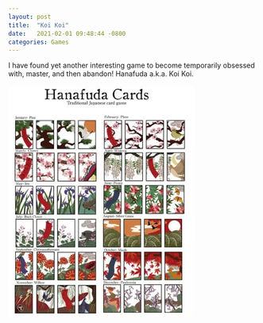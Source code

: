 ```yaml
---
layout: post
title:  "Koi Koi"
date:   2021-02-01 09:48:44 -0800
categories: Games
---
```

I have found yet another interesting game to become temporarily obsessed with, master, and then abandon! Hanafuda a.k.a. Koi Koi. <br><br>
<img src="/images/hanafuda-koi-koi.jpg" width="375" height="464" alt=""><br clear="all">

 

